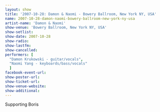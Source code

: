 ```yaml
---
layout: show
title: '2007-10-28: Damon & Naomi - Bowery Ballroom, New York NY, USA'
name: 2007-10-28-damon-naomi-bowery-ballroom-new-york-ny-usa
artist-name: 'Damon & Naomi'
show-venue: 'Bowery Ballroom, New York NY, USA'
show-setlist: 
show-date: 2007-10-28
show-radio: 
show-lastfm: 
show-cancelled: 
performers: [
  "Damon Krukowski - guitar/vocals",
  "Naomi Yang - keyboards/bass/vocals"
  ]
facebook-event-url: 
show-poster-url: 
show-ticket-url: 
show-venue-website: 
show-additional: 
---
```


Supporting Boris